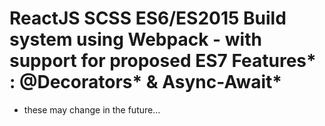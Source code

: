 # ReactJS SCSS ES6/ES2015 Build system using Webpack - with support for proposed ES7 Features* : @Decorators* & Async-Await*

* these may change in the future...
